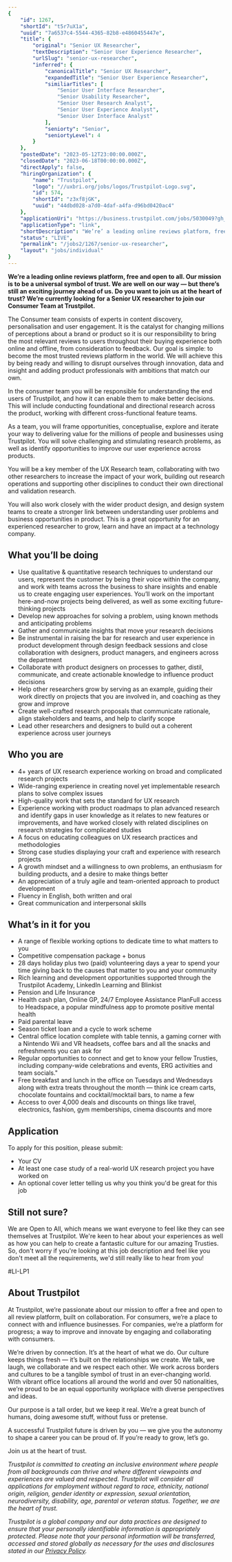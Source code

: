 ```yaml
---
{
	"id": 1267,
	"shortId": "t5r7uX1a",
	"uuid": "7a6537c4-5544-4365-82b8-e4860455447e",
	"title": {
		"original": "Senior UX Researcher",
		"textDescription": "Senior User Experience Researcher",
		"urlSlug": "senior-ux-researcher",
		"inferred": {
			"canonicalTitle": "Senior UX Researcher",
			"expandedTitle": "Senior User Experience Researcher",
			"similiarTitles": [
				"Senior User Interface Researcher",
				"Senior Usability Researcher",
				"Senior User Research Analyst",
				"Senior User Experience Analyst",
				"Senior User Interface Analyst"
			],
			"seniorty": "Senior",
			"seniortyLevel": 4
		}
	},
	"postedDate": "2023-05-12T23:00:00.000Z",
	"closedDate": "2023-06-18T00:00:00.000Z",
	"directApply": false,
	"hiringOrganization": {
		"name": "Trustpilot",
		"logo": "//uxbri.org/jobs/logos/Trustpilot-Logo.svg",
		"id": 574,
		"shortId": "z3xf8jGK",
		"uuid": "44dbd028-a7d0-4daf-a4fa-d96bd0420ac4"
	},
	"applicationUri": "https://business.trustpilot.com/jobs/5030049?gh_jid=5030049",
	"applicationType": "link",
	"shortDescription": "We’re’ a leading online reviews platform, free and open to all. Our mission is to be a universal symbol of trust. We are well on our way — but there’s’ still an exciting journey ahead of us. Do you",
	"status": "LIVE",
	"permalink": "/jobs2/1267/senior-ux-researcher",
	"layout": "jobs/individual"
}
---
```

<p><strong>We’re a leading online reviews platform, free and open to all. Our mission is to be a universal symbol of trust. We are well on our way — but there’s still an exciting journey ahead of us. Do you want to join us at the heart of trust?
We’re currently looking for a Senior UX researcher to join our Consumer Team at Trustpilot.</strong></p>
<p>The Consumer team consists of experts in content discovery, personalisation and user engagement. It is the catalyst for changing millions of perceptions about a brand or product so it is our responsibility to bring the most relevant reviews to users throughout their buying experience both online and offline, from consideration to feedback. Our goal is simple: to become the most trusted reviews platform in the world. We will achieve this by being ready and willing to disrupt ourselves through innovation, data and insight and adding product professionals with ambitions that match our own.</p>
<p>In the consumer team you will be responsible for understanding the end users of Trustpilot, and how it can enable them to make better decisions. This will include conducting foundational and directional research across the product, working with different cross-functional feature teams.</p>
<p>As a team, you will frame opportunities, conceptualise, explore and iterate your way to delivering value for the millions of people and businesses using Trustpilot. You will solve challenging and stimulating research problems, as well as identify opportunities to improve our user experience across products.</p>
<p>You will be a key member of the UX Research team, collaborating with two other researchers to increase the impact of your work, building out research operations and supporting other disciplines to conduct their own directional and validation research.</p>
<p>You will also work closely with the wider product design, and design system teams to create a stronger link between understanding user problems and business opportunities in product. This is a great opportunity for an experienced researcher to grow, learn and have an impact at a technology company.</p>
<h2 id="what-youll-be-doing">What you’ll be doing</h2>
<ul>
<li>Use qualitative &amp; quantitative research techniques to understand our users, represent the customer by being their voice within the company, and work with teams across the business to share insights and enable us to create engaging user experiences. You’ll work on the important here-and-now projects being delivered, as well as some exciting future-thinking projects</li>
<li>Develop new approaches for solving a problem, using known methods and anticipating problems</li>
<li>Gather and communicate insights that move your research decisions</li>
<li>Be instrumental in raising the bar for research and user experience in product development through design feedback sessions and close collaboration with designers, product managers, and engineers across the department</li>
<li>Collaborate with product designers on processes to gather, distil, communicate, and create actionable knowledge to influence product decisions</li>
<li>Help other researchers grow by serving as an example, guiding their work directly on projects that you are involved in, and coaching as they grow and improve</li>
<li>Create well-crafted research proposals that communicate rationale, align stakeholders and teams, and help to clarify scope</li>
<li>Lead other researchers and designers to build out a coherent experience across user journeys</li>
</ul>
<h2 id="who-you-are">Who you are</h2>
<ul>
<li>4+ years of UX research experience working on broad and complicated research projects</li>
<li>Wide-ranging experience in creating novel yet implementable research plans to solve complex issues</li>
<li>High-quality work that sets the standard for UX research</li>
<li>Experience working with product roadmaps to plan advanced research and identify gaps in user knowledge as it relates to new features or improvements, and have worked closely with related disciplines on research strategies for complicated studies</li>
<li>A focus on educating colleagues on UX research practices and methodologies</li>
<li>Strong case studies displaying your craft and experience with research projects</li>
<li>A growth mindset and a willingness to own problems, an enthusiasm for building products, and a desire to make things better</li>
<li>An appreciation of a truly agile and team-oriented approach to product development</li>
<li>Fluency in English, both written and oral</li>
<li>Great communication and interpersonal skills</li>
</ul>
<h2 id="whats-in-it-for-you">What’s in it for you</h2>
<ul>
<li>A range of flexible working options to dedicate time to what matters to you</li>
<li>Competitive compensation package + bonus</li>
<li>28 days holiday plus two (paid) volunteering days a year to spend your time giving back to the causes that matter to you and your community</li>
<li>Rich learning and development opportunities supported through the Trustpilot Academy, LinkedIn Learning and Blinkist</li>
<li>Pension and Life Insurance</li>
<li>Health cash plan, Online GP, 24/7 Employee Assistance PlanFull access to Headspace, a popular mindfulness app to promote positive mental health</li>
<li>Paid parental leave</li>
<li>Season ticket loan and a cycle to work scheme</li>
<li>Central office location complete with table tennis, a gaming corner with a Nintendo Wii and VR headsets, coffee bars and all the snacks and refreshments you can ask for</li>
<li>Regular opportunities to connect and get to know your fellow Trusties, including company-wide celebrations and events, ERG activities and team socials."</li>
<li>Free breakfast and lunch in the office on Tuesdays and Wednesdays along with extra treats throughout the month — think ice cream carts, chocolate fountains and cocktail/mocktail bars, to name a few</li>
<li>Access to over 4,000 deals and discounts on things like travel, electronics, fashion, gym memberships, cinema discounts and more</li>
</ul>
<h2 id="application">Application</h2>
<p>To apply for this position, please submit:</p>
<ul>
<li>Your CV</li>
<li>At least one case study of a real-world UX research project you have worked on</li>
<li>An optional cover letter telling us why you think you'd be great for this job</li>
</ul>
<h2 id="still-not-sure">Still not sure?</h2>
<p>We are Open to All, which means we want everyone to feel like they can see themselves at Trustpilot. We're keen to hear about your experiences as well as how you can help to create a fantastic culture for our amazing Trusties. So, don't worry if you're looking at this job description and feel like you don't meet all the requirements, we'd still really like to hear from you!</p>
<p>#LI-LP1 </p>
<h2 id="about-trustpilot">About Trustpilot</h2>
<p>At Trustpilot, we’re passionate about our mission to offer a free and open to all review platform, built on collaboration. For consumers, we’re a place to connect with and influence businesses. For companies, we’re a platform for progress; a way to improve and innovate by engaging and collaborating with consumers. </p>
<p>We’re driven by connection. It’s at the heart of what we do. Our culture keeps things fresh –– it’s built on the relationships we create. We talk, we laugh, we collaborate and we respect each other. We work across borders and cultures to be a tangible symbol of trust in an ever-changing world. With vibrant office locations all around the world and over 50 nationalities, we’re proud to be an equal opportunity workplace with diverse perspectives and ideas. </p>
<p>Our purpose is a tall order, but we keep it real. We’re a great bunch of humans, doing awesome stuff, without fuss or pretense. </p>
<p>A successful Trustpilot future is driven by you –– we give you the autonomy to shape a career you can be proud of. If you’re ready to grow, let’s go. </p>
<p>Join us at the heart of trust.</p>
<p><em>Trustpilot is committed to creating an inclusive environment where people from all backgrounds can thrive and where different viewpoints and experiences  are valued and respected. Trustpilot will consider all applications for employment without regard to race, ethnicity, national origin, religion, gender identity or expression, sexual orientation, neurodiversity, disability, age, parental or veteran status. Together, we are the heart of trust.</em></p>
<p><em>Trustpilot is a global company and our data practices are designed to ensure that your personally identifiable information is appropriately protected. Please note that your personal information will be transferred, accessed and stored globally as necessary for the uses and disclosures stated in our <a href="https://assets.ctfassets.net/b7g9mrbfayuu/5bOyD4EPDq4PEgZ86ypRi2/71bda41bf7694eff6158031566872229/Data_Privacy_Notice_For_Candidates_v3__2020-11_.pdf">Privacy Policy</a>.</em></p>

